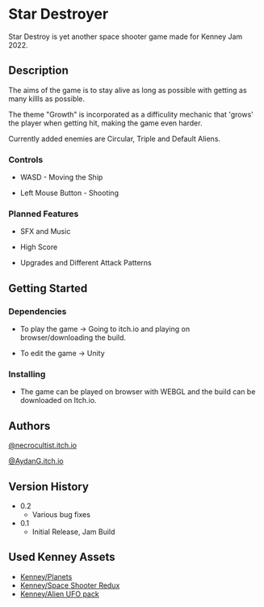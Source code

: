 # Star Destroyer

Star Destroy is yet another space shooter game made for Kenney Jam 2022.

## Description

The aims of the game is to stay alive as long as possible with getting as many killls as possible.

The theme "Growth" is incorporated as a difficulity mechanic that 'grows' the player when getting hit, making the game even harder.

Currently added enemies are Circular, Triple and Default Aliens.

### Controls

- WASD - Moving the Ship

- Left Mouse Button - Shooting

### Planned Features

- SFX and Music

- High Score

- Upgrades and Different Attack Patterns

## Getting Started

### Dependencies

- To play the game -> Going to itch.io and playing on browser/downloading the build.

- To edit the game -> Unity

### Installing

- The game can be played on browser with WEBGL and the build can be downloaded on Itch.io.

## Authors

[@necrocultist.itch.io](https://necrocultist.itch.io)

[@AydanG.itch.io](https://aydang.itch.io)

## Version History

- 0.2
  - Various bug fixes
- 0.1
  - Initial Release, Jam Build

## Used Kenney Assets

- [Kenney/Planets](https://kenney.nl/assets/planets)
- [Kenney/Space Shooter Redux](https://kenney.nl/assets/space-shooter-redux)
- [Kenney/Alien UFO pack](https://kenney.nl/assets/alien-ufo-pack)
